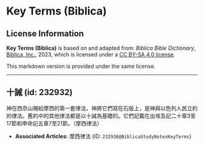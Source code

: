 # Key Terms (Biblica)

## License Information

**Key Terms (Biblica)** is based on and adapted from: _Biblica Bible Dictionary_, [Biblica, Inc.](https://www.biblica.com/), 2023, which is licensed under a [CC BY-SA 4.0 license](https://creativecommons.org/licenses/by-sa/4.0/legalcode.en).

This markdown version is provided under the same license.



--------------------------------

## 十誡 (id: 232932)

神在西奈山賜給摩西的第一套律法，神將它們寫在石版上，是神與以色列人民立約的律法。舊約中的其他律法都是以十誡為基礎的。它們記載在出埃及記二十章3至17節和申命記五章7至21節。（摩西律法）

* **Associated Articles:** 摩西律法 (ID: `232936@BiblicaStudyNotesKeyTerms`)

